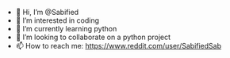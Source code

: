 - 👋 Hi, I’m @Sabified
- 👀 I’m interested in coding
- 🌱 I’m currently learning python
- 💞️ I’m looking to collaborate on a python project
- 📫 How to reach me: https://www.reddit.com/user/SabifiedSab

<!---
Sabified/Sabified is a ✨ special ✨ repository because its `README.md` (this file) appears on your GitHub profile.
You can click the Preview link to take a look at your changes.
--->
